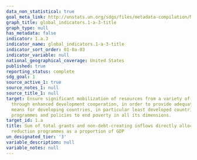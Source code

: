 ```yaml
---
data_non_statistical: true
goal_meta_link: http://unstats.un.org/sdgs/files/metadata-compilation/Metadata-Goal-1.pdf
graph_title: global_indicators.1-a-3-title
graph_type: null
has_metadata: false
indicator: 1.a.3
indicator_name: global_indicators.1-a-3-title
indicator_sort_order: 01-0a-03
indicator_variable: null
national_geographical_coverage: United States
published: true
reporting_status: complete
sdg_goal: 1
source_active_1: true
source_notes_1: null
source_title_1: null
target: Ensure significant mobilization of resources from a variety of sources, including
  through enhanced development cooperation, in order to provide adequate and predictable
  means for developing countries, in particular least developed countries, to implement
  programmes and policies to end poverty in all its dimensions.
target_id: 1.a
title: Sum of total grants and non-debt-creating inflows directly allocated to poverty
  reduction programmes as a proportion of GDP
un_designated_tier: '3'
variable_description: null
variable_notes: null
---
```

